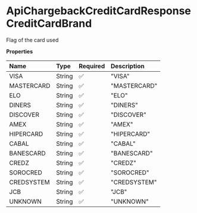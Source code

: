 # ApiChargebackCreditCardResponseCreditCardBrand

Flag of the card used

**Properties**

| Name       | Type   | Required | Description  |
| :--------- | :----- | :------- | :----------- |
| VISA       | String | ✅       | "VISA"       |
| MASTERCARD | String | ✅       | "MASTERCARD" |
| ELO        | String | ✅       | "ELO"        |
| DINERS     | String | ✅       | "DINERS"     |
| DISCOVER   | String | ✅       | "DISCOVER"   |
| AMEX       | String | ✅       | "AMEX"       |
| HIPERCARD  | String | ✅       | "HIPERCARD"  |
| CABAL      | String | ✅       | "CABAL"      |
| BANESCARD  | String | ✅       | "BANESCARD"  |
| CREDZ      | String | ✅       | "CREDZ"      |
| SOROCRED   | String | ✅       | "SOROCRED"   |
| CREDSYSTEM | String | ✅       | "CREDSYSTEM" |
| JCB        | String | ✅       | "JCB"        |
| UNKNOWN    | String | ✅       | "UNKNOWN"    |

<!-- This file was generated by liblab | https://liblab.com/ -->
